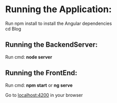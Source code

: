 # Running the Application:

Run npm install to install the Angular dependencies<br>
cd Blog

## Running the BackendServer:

Run cmd: **node server**

## Running the FrontEnd:

Run cmd: **npm start** or **ng serve**

Go to [localhost:4200](http://127.0.0.1:4200/) in your browser
